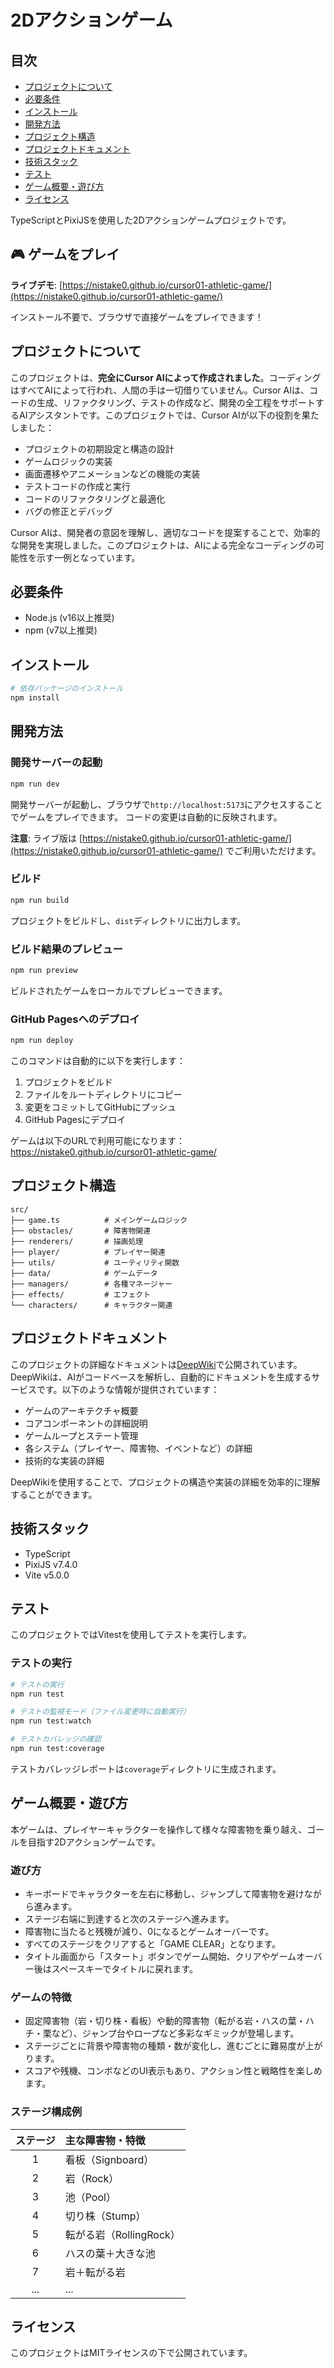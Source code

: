 # 2Dアクションゲーム

## 目次
- [プロジェクトについて](#プロジェクトについて)
- [必要条件](#必要条件)
- [インストール](#インストール)
- [開発方法](#開発方法)
- [プロジェクト構造](#プロジェクト構造)
- [プロジェクトドキュメント](#プロジェクトドキュメント)
- [技術スタック](#技術スタック)
- [テスト](#テスト)
- [ゲーム概要・遊び方](#ゲーム概要遊び方)
- [ライセンス](#ライセンス)

TypeScriptとPixiJSを使用した2Dアクションゲームプロジェクトです。

## 🎮 ゲームをプレイ

**ライブデモ**: [https://nistake0.github.io/cursor01-athletic-game/](https://nistake0.github.io/cursor01-athletic-game/)

インストール不要で、ブラウザで直接ゲームをプレイできます！

## プロジェクトについて

このプロジェクトは、**完全にCursor AIによって作成されました**。コーディングはすべてAIによって行われ、人間の手は一切借りていません。Cursor AIは、コードの生成、リファクタリング、テストの作成など、開発の全工程をサポートするAIアシスタントです。このプロジェクトでは、Cursor AIが以下の役割を果たしました：

- プロジェクトの初期設定と構造の設計
- ゲームロジックの実装
- 画面遷移やアニメーションなどの機能の実装
- テストコードの作成と実行
- コードのリファクタリングと最適化
- バグの修正とデバッグ

Cursor AIは、開発者の意図を理解し、適切なコードを提案することで、効率的な開発を実現しました。このプロジェクトは、AIによる完全なコーディングの可能性を示す一例となっています。

## 必要条件

- Node.js (v16以上推奨)
- npm (v7以上推奨)

## インストール

```sh
# 依存パッケージのインストール
npm install
```

## 開発方法

### 開発サーバーの起動

```sh
npm run dev
```

開発サーバーが起動し、ブラウザで`http://localhost:5173`にアクセスすることでゲームをプレイできます。
コードの変更は自動的に反映されます。

**注意**: ライブ版は [https://nistake0.github.io/cursor01-athletic-game/](https://nistake0.github.io/cursor01-athletic-game/) でご利用いただけます。

### ビルド

```sh
npm run build
```

プロジェクトをビルドし、`dist`ディレクトリに出力します。

### ビルド結果のプレビュー

```sh
npm run preview
```

ビルドされたゲームをローカルでプレビューできます。

### GitHub Pagesへのデプロイ

```sh
npm run deploy
```

このコマンドは自動的に以下を実行します：
1. プロジェクトをビルド
2. ファイルをルートディレクトリにコピー
3. 変更をコミットしてGitHubにプッシュ
4. GitHub Pagesにデプロイ

ゲームは以下のURLで利用可能になります：https://nistake0.github.io/cursor01-athletic-game/

## プロジェクト構造

```
src/
├── game.ts          # メインゲームロジック
├── obstacles/       # 障害物関連
├── renderers/       # 描画処理
├── player/          # プレイヤー関連
├── utils/           # ユーティリティ関数
├── data/            # ゲームデータ
├── managers/        # 各種マネージャー
├── effects/         # エフェクト
└── characters/      # キャラクター関連
```

## プロジェクトドキュメント

このプロジェクトの詳細なドキュメントは[DeepWiki](https://deepwiki.com/nistake0/cursor01-athletic-game)で公開されています。DeepWikiは、AIがコードベースを解析し、自動的にドキュメントを生成するサービスです。以下のような情報が提供されています：

- ゲームのアーキテクチャ概要
- コアコンポーネントの詳細説明
- ゲームループとステート管理
- 各システム（プレイヤー、障害物、イベントなど）の詳細
- 技術的な実装の詳細

DeepWikiを使用することで、プロジェクトの構造や実装の詳細を効率的に理解することができます。

## 技術スタック

- TypeScript
- PixiJS v7.4.0
- Vite v5.0.0

## テスト

このプロジェクトではVitestを使用してテストを実行します。

### テストの実行

```sh
# テストの実行
npm run test

# テストの監視モード（ファイル変更時に自動実行）
npm run test:watch

# テストカバレッジの確認
npm run test:coverage
```

テストカバレッジレポートは`coverage`ディレクトリに生成されます。

## ゲーム概要・遊び方

本ゲームは、プレイヤーキャラクターを操作して様々な障害物を乗り越え、ゴールを目指す2Dアクションゲームです。

### 遊び方
- キーボードでキャラクターを左右に移動し、ジャンプして障害物を避けながら進みます。
- ステージ右端に到達すると次のステージへ進みます。
- 障害物に当たると残機が減り、0になるとゲームオーバーです。
- すべてのステージをクリアすると「GAME CLEAR」となります。
- タイトル画面から「スタート」ボタンでゲーム開始、クリアやゲームオーバー後はスペースキーでタイトルに戻れます。

### ゲームの特徴
- 固定障害物（岩・切り株・看板）や動的障害物（転がる岩・ハスの葉・ハチ・栗など）、ジャンプ台やロープなど多彩なギミックが登場します。
- ステージごとに背景や障害物の種類・数が変化し、進むごとに難易度が上がります。
- スコアや残機、コンボなどのUI表示もあり、アクション性と戦略性を楽しめます。

### ステージ構成例
| ステージ | 主な障害物・特徴           |
|:--------:|:--------------------------|
| 1        | 看板（Signboard）         |
| 2        | 岩（Rock）                |
| 3        | 池（Pool）                |
| 4        | 切り株（Stump）           |
| 5        | 転がる岩（RollingRock）   |
| 6        | ハスの葉＋大きな池        |
| 7        | 岩＋転がる岩              |
| ...      | ...                       |

## ライセンス

このプロジェクトはMITライセンスの下で公開されています。
